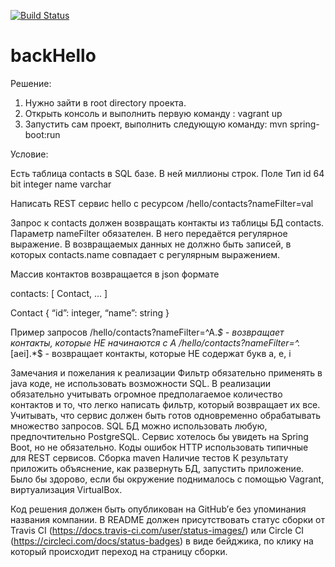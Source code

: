 [![Build Status](https://travis-ci.org/zosyk/backHello.svg?branch=master)](https://travis-ci.org/zosyk/backHello)
# backHello

Решение:

1. Нужно зайти в root directory проекта.
2. Открыть консоль и выполнить первую команду : vagrant up
3. Запустить сам проект, выполнить следующую команду: mvn spring-boot:run




Условие:

Есть таблица contacts в SQL базе. В ней миллионы строк.
Поле
Тип
id
64 bit integer
name
varchar

Написать REST сервис hello с ресурсом
/hello/contacts?nameFilter=val

Запрос к contacts должен возвращать контакты из таблицы БД contacts. Параметр nameFilter обязателен. 
В него передаётся регулярное выражение. В возвращаемых данных не должно быть записей, в которых contacts.name совпадает с регулярным выражением.

Массив контактов возвращается в json формате

contacts: [ Contact, ... ]

Contact
{
	“id”: integer,
 	“name”: string
}

Пример запросов
/hello/contacts?nameFilter=^A.*$ - возвращает контакты, которые НЕ начинаются с A
/hello/contacts?nameFilter=^.*[aei].*$ - возвращает контакты, которые НЕ содержат букв a, e, i

Замечания и пожелания к реализации
Фильтр обязательно применять в java коде, не использовать возможности SQL.
В реализации обязательно учитывать огромное предполагаемое количество контактов и то, что легко написать фильтр, который возвращает их все.
Учитывать, что сервис должен быть готов одновременно обрабатывать множество запросов.
SQL БД можно использовать любую, предпочтительно PostgreSQL.
Сервис хотелось бы увидеть на Spring Boot, но не обязательно.
Коды ошибок HTTP использовать типичные для REST сервисов.
Сборка maven
Наличие тестов
К результату приложить объяснение, как развернуть БД, запустить приложение. Было бы здорово, если
 бы окружение поднималось с помощью Vagrant, виртуализация VirtualBox.

Код решения должен быть опубликован на GitHub’е без упоминания названия компании. В README должен присутствовать 
статус сборки от Travis CI (https://docs.travis-ci.com/user/status-images/) или Circle CI (https://circleci.com/docs/status-badges) в виде бейджика, по клику на который происходит переход на страницу сборки.
